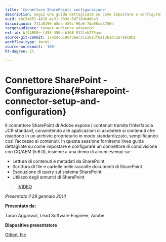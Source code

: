 ```yaml
---
title: 'Connettore SharePoint: configurazione'
description: Segui una guida dettagliata su come impostare e configurare un connettore Share con CQ/AEM (5.6.0) e una demo con alcuni esempi. Il connettore SharePoint di Adobe espone i contenuti tramite l’interfaccia JCR standard, consentendo alle applicazioni di accedere ai contenuti che risiedono in un archivio proprietario in modo standardizzato, semplificando così l’accesso ai contenuti.
uuid: 48c54652-4816-4e31-933d-5d710db40ba3
discoiquuid: 731a0196-b5da-459c-96a6-7da08cd3756d
targetaudience: target-audience advanced
exl-id: bf44898e-f455-456a-b168-912feb275aae
source-git-commit: 1792dc318643aec2c12613f621361d72a7a918b1
workflow-type: tm+mt
source-wordcount: '160'
ht-degree: 1%

---
```


# Connettore SharePoint - Configurazione{#sharepoint-connector-setup-and-configuration}

Il connettore SharePoint di Adobe espone i contenuti tramite l’interfaccia JCR standard, consentendo alle applicazioni di accedere ai contenuti che risiedono in un archivio proprietario in modo standardizzato, semplificando così l’accesso ai contenuti. In questa sessione forniremo linee guida dettagliate su come impostare e configurare un connettore di condivisione con CQ/AEM (5.6.0), insieme a una demo di alcuni esempi su:

* Lettura di contenuti e metadati da SharePoint
* Scrittura di file e cartelle nelle raccolte documenti di SharePoint
* Esecuzione di query sul sistema SharePoint
* Utilizzo degli annunci di SharePoint

>[!VIDEO](https://video.tv.adobe.com/v/19525/?quality=9)

*Presentato il 29 gennaio 2014*

**Presentato da:**

Tarun Aggarwal, Lead Software Engineer, Adobe

**Diapositive presentatore**

[Ottieni file](assets/cq-gems-sharepoint-connector.pdf)
<!--
[Get back to the Overview](https://helpx.adobe.com/experience-manager/kt/eseminars/gems/aem-index.html)
-->
